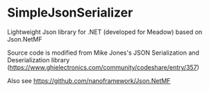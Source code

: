 # SimpleJsonSerializer
Lightweight Json library for .NET (developed for Meadow) based on Json.NetMF

Source code is modified from Mike Jones's JSON Serialization and Deserialization library (https://www.ghielectronics.com/community/codeshare/entry/357)

Also see https://github.com/nanoframework/Json.NetMF
